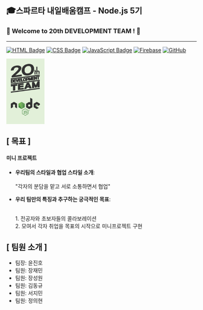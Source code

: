 ## 🎓스파르타 내일배움캠프 - Node.js 5기
### 🚀 Welcome to 20th DEVELOPMENT TEAM ! 🚀
---

[![HTML Badge](https://img.shields.io/badge/HTML-E34F26?style=for-the-badge&logo=html5&logoColor=white)](https://www.w3.org/html/)
[![CSS Badge](https://img.shields.io/badge/CSS-1572B6?style=for-the-badge&logo=css3&logoColor=white)](https://www.w3.org/Style/CSS/)
[![JavaScript Badge](https://img.shields.io/badge/JavaScript-F7DF1E?style=for-the-badge&logo=JavaScript&logoColor=white)](https://developer.mozilla.org/en-US/docs/Web/JavaScript)
[![Firebase](https://img.shields.io/badge/Firebase-FFCA28?style=for-the-badge&logo=Firebase&logoColor=white)](https://firebase.google.com/)
[![GitHub](https://img.shields.io/badge/GitHub-100000?style=for-the-badge&logo=github&logoColor=white)](https://github.com/)


<div style="display: flex; align-items: center;">
  <img src="./resource/20NODE.jpg" alt="20NODE" style="width: 20%; margin-right: 20px;">
  <div style="width: 20%;">
      </div>
</div>

## [ 목표 ]
   <h4>미니 프로젝트</h4>
    <ul>
      <li><strong>우리팀의 스타일과 협업 스타일 소개</strong>:</li>
      <br>
                "각자의 분담을 맡고 서로 소통하면서 협업"
      <p>
      <li><strong>우리 팀만의 특징과 추구하는 궁극적인 목표</strong>:</li>
        <p>
        <br>
      1. 전공자와 초보자들의 콜라보레이션
      <br>
      2.  모여서 각자 취업을 목표의 시작으로 미니프로젝트 구현
    </ul>
    
  </div>
  
## [ 팀원 소개 ]
- 팀장: 윤진호
- 팀원: 장재민
- 팀원: 장성원
- 팀원: 김동규
- 팀원: 서지민
- 팀원: 정의현
